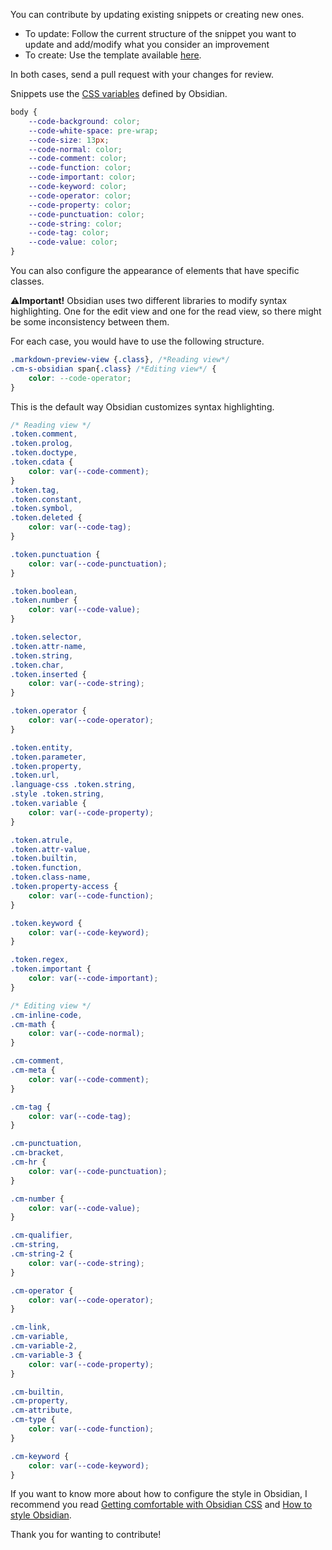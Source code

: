 
You can contribute by updating existing snippets or creating new ones.

- To update: Follow the current structure of the snippet you want to update and add/modify what you consider an improvement
- To create: Use the template available [here](src/template.css).

In both cases, send a pull request with your changes for review.

Snippets use the [CSS variables](https://docs.obsidian.md/Reference/CSS+variables/Editor/Code) defined by Obsidian.

```css
body {
    --code-background: color;
	--code-white-space: pre-wrap;
    --code-size: 13px;
    --code-normal: color;
    --code-comment: color;
    --code-function: color;
    --code-important: color;
    --code-keyword: color;
    --code-operator: color;
    --code-property: color;
    --code-punctuation: color;
    --code-string: color;
    --code-tag: color;
    --code-value: color;
}
```

You can also configure the appearance of elements that have specific classes.

⚠️**Important!** Obsidian uses two different libraries to modify syntax highlighting. One for the edit view and one for the read view, so there might be some inconsistency between them.

For each case, you would have to use the following structure.

```css
.markdown-preview-view {.class}, /*Reading view*/
.cm-s-obsidian span{.class} /*Editing view*/ {
    color: --code-operator;
}
```

This is the default way Obsidian customizes syntax highlighting.

```css
/* Reading view */
.token.comment,
.token.prolog,
.token.doctype,
.token.cdata {
    color: var(--code-comment);
}
.token.tag,
.token.constant,
.token.symbol,
.token.deleted {
    color: var(--code-tag);
}

.token.punctuation {
    color: var(--code-punctuation);
}

.token.boolean,
.token.number {
    color: var(--code-value);
}

.token.selector,
.token.attr-name,
.token.string,
.token.char,
.token.inserted {
    color: var(--code-string);
}

.token.operator {
    color: var(--code-operator);
}

.token.entity,
.token.parameter,
.token.property,
.token.url,
.language-css .token.string,
.style .token.string,
.token.variable {
    color: var(--code-property);
}

.token.atrule,
.token.attr-value,
.token.builtin,
.token.function,
.token.class-name,
.token.property-access {
    color: var(--code-function);
}

.token.keyword {
    color: var(--code-keyword);
}

.token.regex,
.token.important {
    color: var(--code-important);
}

/* Editing view */
.cm-inline-code,
.cm-math {
    color: var(--code-normal);
}

.cm-comment,
.cm-meta {
    color: var(--code-comment);
}

.cm-tag {
    color: var(--code-tag);
}

.cm-punctuation,
.cm-bracket,
.cm-hr {
    color: var(--code-punctuation);
}

.cm-number {
    color: var(--code-value);
}

.cm-qualifier,
.cm-string,
.cm-string-2 {
    color: var(--code-string);
}

.cm-operator {
    color: var(--code-operator);
}

.cm-link,
.cm-variable,
.cm-variable-2,
.cm-variable-3 {
    color: var(--code-property);
}

.cm-builtin,
.cm-property,
.cm-attribute,
.cm-type {
    color: var(--code-function);
}

.cm-keyword {
    color: var(--code-keyword);
}
```

If you want to know more about how to configure the style in Obsidian, I recommend you read [Getting comfortable with Obsidian CSS](https://forum.obsidian.md/t/getting-comfortable-with-obsidian-css/133) and [How to style Obsidian](https://publish.obsidian.md/hub/04+-+Guides%2C+Workflows%2C+%26+Courses/Guides/How+to+Style+Obsidian).

Thank you for wanting to contribute!
